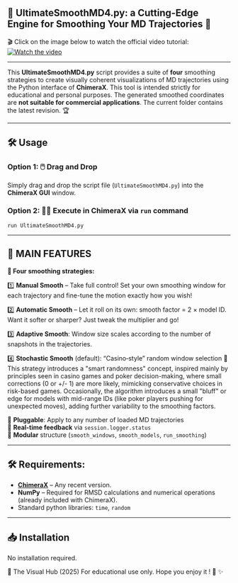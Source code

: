 ## 👑 UltimateSmoothMD4.py: a Cutting-Edge Engine for Smoothing Your MD Trajectories 🐍 ##  
🎬 Click on the image below to watch the official video tutorial: 
[![Watch the video](https://img.youtube.com/vi/PmYpPBrRaw8/maxresdefault.jpg)](https://www.youtube.com/watch?v=PmYpPBrRaw8)

---
This **UltimateSmoothMD4.py** script provides a suite of **four** smoothing strategies to create visually coherent visualizations of MD trajectories using the Python interface of **ChimeraX**. This tool is intended strictly for educational and personal purposes. The generated smoothed coordinates are **not suitable for commercial applications**. The current folder contains the latest revision. 🏆

---
## 🛠️ Usage

### Option 1: 🖱️ Drag and Drop  
Simply drag and drop the script file (`UltimateSmoothMD4.py`) into the **ChimeraX GUI** window.  
### Option 2: 🏃‍♂️ Execute in ChimeraX via `run` command
`run UltimateSmoothMD4.py`

---

## 🚀 MAIN FEATURES

**🧠 Four smoothing strategies:**

1️⃣ **Manual Smooth** – Take full control! Set your own smoothing window for each trajectory and fine-tune the motion exactly how you wish!

2️⃣ **Automatic Smooth** – Let it roll on its own: smooth factor = 2 × model ID. Want it softer or sharper? Just tweak the multiplier and go!

3️⃣ **Adaptive Smooth**: Window size scales according to the number of snapshots in the trajectories.

4️⃣ **Stochastic Smooth** (default): “Casino‑style” random window selection 🎲 This strategy introduces a "smart randomness" concept, inspired mainly by principles seen in casino games and poker decision-making, where small corrections (0 or +/- 1) are more likely, mimicking conservative choices in risk-based games. Occasionally, the algorithm introduces a small "bluff" or edge for models with mid-range IDs (like poker players pushing for unexpected moves), adding further variability to the smoothing factors.

🔌 **Pluggable**: Apply to any number of loaded MD trajectories  
💬 **Real-time feedback** via `session.logger.status`  
🧩 **Modular** structure (`smooth_windows`, `smooth_models`, `run_smoothing`)  


---

## 🛠️ Requirements:

- **[ChimeraX](https://www.cgl.ucsf.edu/chimerax/)** – Any recent version.
- **NumPy** – Required for RMSD calculations and numerical operations (already included with ChimeraX).
- Standard python libraries: `time`, `random`

---

## 📥 Installation

No installation required.


👤 The Visual Hub (2025)
For educational use only.
Hope you enjoy it ! 🧡 ✨
